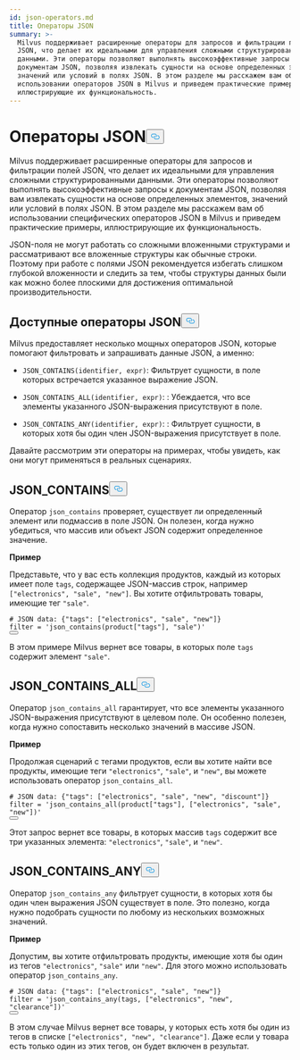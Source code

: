 ```yaml
---
id: json-operators.md
title: Операторы JSON
summary: >-
  Milvus поддерживает расширенные операторы для запросов и фильтрации полей
  JSON, что делает их идеальными для управления сложными структурированными
  данными. Эти операторы позволяют выполнять высокоэффективные запросы к
  документам JSON, позволяя извлекать сущности на основе определенных элементов,
  значений или условий в полях JSON. В этом разделе мы расскажем вам об
  использовании операторов JSON в Milvus и приведем практические примеры,
  иллюстрирующие их функциональность.
---
```

<h1 id="JSON-Operators" class="common-anchor-header">Операторы JSON<button data-href="#JSON-Operators" class="anchor-icon" translate="no">
      <svg translate="no"
        aria-hidden="true"
        focusable="false"
        height="20"
        version="1.1"
        viewBox="0 0 16 16"
        width="16"
      >
        <path
          fill="#0092E4"
          fill-rule="evenodd"
          d="M4 9h1v1H4c-1.5 0-3-1.69-3-3.5S2.55 3 4 3h4c1.45 0 3 1.69 3 3.5 0 1.41-.91 2.72-2 3.25V8.59c.58-.45 1-1.27 1-2.09C10 5.22 8.98 4 8 4H4c-.98 0-2 1.22-2 2.5S3 9 4 9zm9-3h-1v1h1c1 0 2 1.22 2 2.5S13.98 12 13 12H9c-.98 0-2-1.22-2-2.5 0-.83.42-1.64 1-2.09V6.25c-1.09.53-2 1.84-2 3.25C6 11.31 7.55 13 9 13h4c1.45 0 3-1.69 3-3.5S14.5 6 13 6z"
        ></path>
      </svg>
    </button></h1><p>Milvus поддерживает расширенные операторы для запросов и фильтрации полей JSON, что делает их идеальными для управления сложными структурированными данными. Эти операторы позволяют выполнять высокоэффективные запросы к документам JSON, позволяя вам извлекать сущности на основе определенных элементов, значений или условий в полях JSON. В этом разделе мы расскажем вам об использовании специфических операторов JSON в Milvus и приведем практические примеры, иллюстрирующие их функциональность.</p>
<div class="alert note">
<p>JSON-поля не могут работать со сложными вложенными структурами и рассматривают все вложенные структуры как обычные строки. Поэтому при работе с полями JSON рекомендуется избегать слишком глубокой вложенности и следить за тем, чтобы структуры данных были как можно более плоскими для достижения оптимальной производительности.</p>
</div>
<h2 id="Available-JSON-Operators" class="common-anchor-header">Доступные операторы JSON<button data-href="#Available-JSON-Operators" class="anchor-icon" translate="no">
      <svg translate="no"
        aria-hidden="true"
        focusable="false"
        height="20"
        version="1.1"
        viewBox="0 0 16 16"
        width="16"
      >
        <path
          fill="#0092E4"
          fill-rule="evenodd"
          d="M4 9h1v1H4c-1.5 0-3-1.69-3-3.5S2.55 3 4 3h4c1.45 0 3 1.69 3 3.5 0 1.41-.91 2.72-2 3.25V8.59c.58-.45 1-1.27 1-2.09C10 5.22 8.98 4 8 4H4c-.98 0-2 1.22-2 2.5S3 9 4 9zm9-3h-1v1h1c1 0 2 1.22 2 2.5S13.98 12 13 12H9c-.98 0-2-1.22-2-2.5 0-.83.42-1.64 1-2.09V6.25c-1.09.53-2 1.84-2 3.25C6 11.31 7.55 13 9 13h4c1.45 0 3-1.69 3-3.5S14.5 6 13 6z"
        ></path>
      </svg>
    </button></h2><p>Milvus предоставляет несколько мощных операторов JSON, которые помогают фильтровать и запрашивать данные JSON, а именно:</p>
<ul>
<li><p><code translate="no">JSON_CONTAINS(identifier, expr)</code>: Фильтрует сущности, в поле которых встречается указанное выражение JSON.</p></li>
<li><p><code translate="no">JSON_CONTAINS_ALL(identifier, expr)</code>: : Убеждается, что все элементы указанного JSON-выражения присутствуют в поле.</p></li>
<li><p><code translate="no">JSON_CONTAINS_ANY(identifier, expr)</code>: : Фильтрует сущности, в которых хотя бы один член JSON-выражения присутствует в поле.</p></li>
</ul>
<p>Давайте рассмотрим эти операторы на примерах, чтобы увидеть, как они могут применяться в реальных сценариях.</p>
<h2 id="JSONCONTAINS" class="common-anchor-header">JSON_CONTAINS<button data-href="#JSONCONTAINS" class="anchor-icon" translate="no">
      <svg translate="no"
        aria-hidden="true"
        focusable="false"
        height="20"
        version="1.1"
        viewBox="0 0 16 16"
        width="16"
      >
        <path
          fill="#0092E4"
          fill-rule="evenodd"
          d="M4 9h1v1H4c-1.5 0-3-1.69-3-3.5S2.55 3 4 3h4c1.45 0 3 1.69 3 3.5 0 1.41-.91 2.72-2 3.25V8.59c.58-.45 1-1.27 1-2.09C10 5.22 8.98 4 8 4H4c-.98 0-2 1.22-2 2.5S3 9 4 9zm9-3h-1v1h1c1 0 2 1.22 2 2.5S13.98 12 13 12H9c-.98 0-2-1.22-2-2.5 0-.83.42-1.64 1-2.09V6.25c-1.09.53-2 1.84-2 3.25C6 11.31 7.55 13 9 13h4c1.45 0 3-1.69 3-3.5S14.5 6 13 6z"
        ></path>
      </svg>
    </button></h2><p>Оператор <code translate="no">json_contains</code> проверяет, существует ли определенный элемент или подмассив в поле JSON. Он полезен, когда нужно убедиться, что массив или объект JSON содержит определенное значение.</p>
<p><strong>Пример</strong></p>
<p>Представьте, что у вас есть коллекция продуктов, каждый из которых имеет поле <code translate="no">tags</code>, содержащее JSON-массив строк, например <code translate="no">[&quot;electronics&quot;, &quot;sale&quot;, &quot;new&quot;]</code>. Вы хотите отфильтровать товары, имеющие тег <code translate="no">&quot;sale&quot;</code>.</p>
<pre><code translate="no" class="language-python"><span class="hljs-comment"># JSON data: {&quot;tags&quot;: [&quot;electronics&quot;, &quot;sale&quot;, &quot;new&quot;]}</span>
<span class="hljs-built_in">filter</span> = <span class="hljs-string">&#x27;json_contains(product[&quot;tags&quot;], &quot;sale&quot;)&#x27;</span>
<button class="copy-code-btn"></button></code></pre>
<p>В этом примере Milvus вернет все товары, в которых поле <code translate="no">tags</code> содержит элемент <code translate="no">&quot;sale&quot;</code>.</p>
<h2 id="JSONCONTAINSALL" class="common-anchor-header">JSON_CONTAINS_ALL<button data-href="#JSONCONTAINSALL" class="anchor-icon" translate="no">
      <svg translate="no"
        aria-hidden="true"
        focusable="false"
        height="20"
        version="1.1"
        viewBox="0 0 16 16"
        width="16"
      >
        <path
          fill="#0092E4"
          fill-rule="evenodd"
          d="M4 9h1v1H4c-1.5 0-3-1.69-3-3.5S2.55 3 4 3h4c1.45 0 3 1.69 3 3.5 0 1.41-.91 2.72-2 3.25V8.59c.58-.45 1-1.27 1-2.09C10 5.22 8.98 4 8 4H4c-.98 0-2 1.22-2 2.5S3 9 4 9zm9-3h-1v1h1c1 0 2 1.22 2 2.5S13.98 12 13 12H9c-.98 0-2-1.22-2-2.5 0-.83.42-1.64 1-2.09V6.25c-1.09.53-2 1.84-2 3.25C6 11.31 7.55 13 9 13h4c1.45 0 3-1.69 3-3.5S14.5 6 13 6z"
        ></path>
      </svg>
    </button></h2><p>Оператор <code translate="no">json_contains_all</code> гарантирует, что все элементы указанного JSON-выражения присутствуют в целевом поле. Он особенно полезен, когда нужно сопоставить несколько значений в массиве JSON.</p>
<p><strong>Пример</strong></p>
<p>Продолжая сценарий с тегами продуктов, если вы хотите найти все продукты, имеющие теги <code translate="no">&quot;electronics&quot;</code>, <code translate="no">&quot;sale&quot;</code>, и <code translate="no">&quot;new&quot;</code>, вы можете использовать оператор <code translate="no">json_contains_all</code>.</p>
<pre><code translate="no" class="language-python"><span class="hljs-comment"># JSON data: {&quot;tags&quot;: [&quot;electronics&quot;, &quot;sale&quot;, &quot;new&quot;, &quot;discount&quot;]}</span>
<span class="hljs-built_in">filter</span> = <span class="hljs-string">&#x27;json_contains_all(product[&quot;tags&quot;], [&quot;electronics&quot;, &quot;sale&quot;, &quot;new&quot;])&#x27;</span>
<button class="copy-code-btn"></button></code></pre>
<p>Этот запрос вернет все товары, в которых массив <code translate="no">tags</code> содержит все три указанных элемента: <code translate="no">&quot;electronics&quot;</code>, <code translate="no">&quot;sale&quot;</code>, и <code translate="no">&quot;new&quot;</code>.</p>
<h2 id="JSONCONTAINSANY" class="common-anchor-header">JSON_CONTAINS_ANY<button data-href="#JSONCONTAINSANY" class="anchor-icon" translate="no">
      <svg translate="no"
        aria-hidden="true"
        focusable="false"
        height="20"
        version="1.1"
        viewBox="0 0 16 16"
        width="16"
      >
        <path
          fill="#0092E4"
          fill-rule="evenodd"
          d="M4 9h1v1H4c-1.5 0-3-1.69-3-3.5S2.55 3 4 3h4c1.45 0 3 1.69 3 3.5 0 1.41-.91 2.72-2 3.25V8.59c.58-.45 1-1.27 1-2.09C10 5.22 8.98 4 8 4H4c-.98 0-2 1.22-2 2.5S3 9 4 9zm9-3h-1v1h1c1 0 2 1.22 2 2.5S13.98 12 13 12H9c-.98 0-2-1.22-2-2.5 0-.83.42-1.64 1-2.09V6.25c-1.09.53-2 1.84-2 3.25C6 11.31 7.55 13 9 13h4c1.45 0 3-1.69 3-3.5S14.5 6 13 6z"
        ></path>
      </svg>
    </button></h2><p>Оператор <code translate="no">json_contains_any</code> фильтрует сущности, в которых хотя бы один член выражения JSON существует в поле. Это полезно, когда нужно подобрать сущности по любому из нескольких возможных значений.</p>
<p><strong>Пример</strong></p>
<p>Допустим, вы хотите отфильтровать продукты, имеющие хотя бы один из тегов <code translate="no">&quot;electronics&quot;</code>, <code translate="no">&quot;sale&quot;</code> или <code translate="no">&quot;new&quot;</code>. Для этого можно использовать оператор <code translate="no">json_contains_any</code>.</p>
<pre><code translate="no" class="language-python"><span class="hljs-comment"># JSON data: {&quot;tags&quot;: [&quot;electronics&quot;, &quot;sale&quot;, &quot;new&quot;]}</span>
<span class="hljs-built_in">filter</span> = <span class="hljs-string">&#x27;json_contains_any(tags, [&quot;electronics&quot;, &quot;new&quot;, &quot;clearance&quot;])&#x27;</span>
<button class="copy-code-btn"></button></code></pre>
<p>В этом случае Milvus вернет все товары, у которых есть хотя бы один из тегов в списке <code translate="no">[&quot;electronics&quot;, &quot;new&quot;, &quot;clearance&quot;]</code>. Даже если у товара есть только один из этих тегов, он будет включен в результат.</p>
